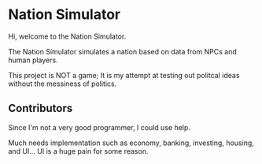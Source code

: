 # Nation Simulator

Hi, welcome to the Nation Simulator. 

The Nation Simulator simulates a nation based on data from NPCs and human players.

This project is NOT a game; It is my attempt at testing out politcal ideas without the messiness of politics.

## Contributors

Since I'm not a very good programmer, I could use help.

Much needs implementation such as economy, banking, investing, housing, and UI... UI is a huge pain for some reason.
